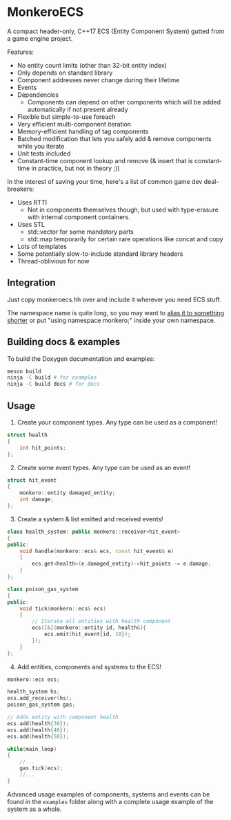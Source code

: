 MonkeroECS
==========

A compact header-only, C++17 ECS (Entity Component System) gutted from a game
engine project.

Features:
- No entity count limits (other than 32-bit entity index)
- Only depends on standard library 
- Component addresses never change during their lifetime
- Events
- Dependencies
  - Components can depend on other components which will be added automatically
    if not present already
- Flexible but simple-to-use foreach
- Very efficient multi-component iteration
- Memory-efficient handling of tag components
- Batched modification that lets you safely add & remove components while you
  iterate
- Unit tests included
- Constant-time component lookup and remove (& insert that is constant-time in practice, but not in theory ;))

In the interest of saving your time, here's a list of common game dev deal-breakers:
- Uses RTTI
  - Not in components themselves though, but used with type-erasure with
    internal component containers.
- Uses STL
  - std::vector for some mandatory parts
  - std::map temporarily for certain rare operations like concat and copy
- Lots of templates
- Some potentially slow-to-include standard library headers
- Thread-oblivious for now

## Integration

Just copy monkeroecs.hh over and include it wherever you need ECS stuff.

The namespace name is quite long, so you may want to [alias it to something
shorter](https://en.cppreference.com/w/cpp/language/namespace_alias) or put
"using namespace monkero;" inside your own namespace.

## Building docs & examples

To build the Doxygen documentation and examples:
```sh
meson build
ninja -C build # for examples
ninja -C build docs # for docs
```

## Usage

1. Create your component types. Any type can be used as a component!
```cpp
struct health
{
    int hit_points;
};
```

2. Create some event types. Any type can be used as an event!
```cpp
struct hit_event
{
    monkero::entity damaged_entity;
    int damage;
};
```

3. Create a system & list emitted and received events!
```cpp
class health_system: public monkero::receiver<hit_event>
{
public:
    void handle(monkero::ecs& ecs, const hit_event& e)
    {
        ecs.get<health>(e.damaged_entity)->hit_points -= e.damage;
    }
};

class poison_gas_system
{
public:
    void tick(monkero::ecs& ecs)
    {
        // Iterate all entities with health component
        ecs([&](monkero::entity id, health&){
            ecs.emit(hit_event{id, 10});
        });
    }
};
```

4. Add entities, components and systems to the ECS!
```cpp
monkero::ecs ecs;

health_system hs;
ecs.add_receiver(hs);
poison_gas_system gas;

// Adds entity with component health
ecs.add(health{30});
ecs.add(health{40});
ecs.add(health{50});

while(main_loop)
{
    //...
    gas.tick(ecs);
    //...
}
```

Advanced usage examples of components, systems and events can be found in the
`examples` folder along with a complete usage example of the system as a whole.
